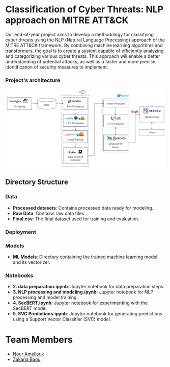 # Classification of Cyber ​​Threats: NLP approach on MITRE ATT&CK

Our end-of-year project aims to develop a methodology for classifying cyber threats using the NLP (Natural Language Processing) approach of the MITRE ATT&CK framework. By combining machine learning algorithms and transformers, the goal is to create a system capable of efficiently analyzing and categorizing various cyber threats. This approach will enable a better understanding of potential attacks, as well as a faster and more precise identification of security measures to implement.

### Project's architecture
![Alt text](img/1.png)

## Directory Structure

### Data
- **Processed datasets**: Contains processed data ready for modeling.
- **Raw Data**: Contains raw data files.
- **Final.csv**: The final dataset used for training and evaluation.

### Deployment

### Models
- **ML Models**: Directory containing the trained machine learning model and its vectorizer.

### Notebooks
- **2. data preparation.ipynb**: Jupyter notebook for data preparation steps.
- **3. NLP processing and modeling.ipynb**: Jupyter notebook for NLP processing and model training.
- **4. SecBERT.ipynb**: Jupyter notebook for experimenting with the SecBERT model.
- **5. SVC Predictions.ipynb**: Jupyter notebook for generating predictions using a Support Vector Classifier (SVC) model.

# Team Members
- [Nour Amellouk](https://github.com/Amellouk-Nour)
- [Zakaria Baou](https://github.com/zacharyb02)
